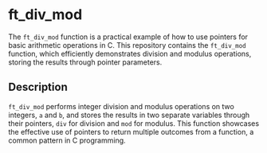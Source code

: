 # ft_div_mod

The `ft_div_mod` function is a practical example of how to use pointers for basic arithmetic operations in C. This repository contains the `ft_div_mod` function, which efficiently demonstrates division and modulus operations, storing the results through pointer parameters.

## Description

`ft_div_mod` performs integer division and modulus operations on two integers, `a` and `b`, and stores the results in two separate variables through their pointers, `div` for division and `mod` for modulus. This function showcases the effective use of pointers to return multiple outcomes from a function, a common pattern in C programming.
